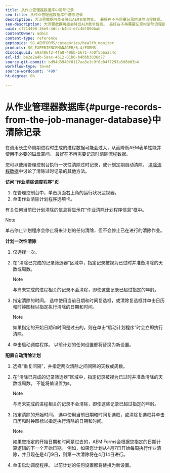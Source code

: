 ```yaml
---
title: 从作业管理器数据库中清除记录
seo-title: 从作业管理器数据库中清除记录
description: 大流程数据可能会降低AEM表单性能。 最好在不再需要记录时清除流程数据。
seo-description: 大流程数据可能会降低AEM表单性能。 最好在不再需要记录时清除流程数据。
uuid: cf214498-36e9-4dcc-b4d4-e7c46f80dbab
contentOwner: admin
content-type: reference
geptopics: SG_AEMFORMS/categories/health_monitor
products: SG_EXPERIENCEMANAGER/6.4/FORMS
discoiquuid: 69a406f2-4fa8-40bb-b671-7b0f5b6a2c4c
exl-id: be2e2a4b-5aac-4612-81b6-b4bbb3036d77
source-git-commit: bd94d3949f0117aa3e1c9f0e84f7293a5d6b03b4
workflow-type: tm+mt
source-wordcount: '499'
ht-degree: 0%

---
```


# 从作业管理器数据库{#purge-records-from-the-job-manager-database}中清除记录

在调用长生命周期进程时生成的进程数据可能会过大，从而降低AEM表单性能并使用不必要的磁盘空间。 最好在不再需要记录时清除流程数据。

您可以使用管理控制台执行一次性清除过时记录，或计划定期自动清除。 [清除流程数据](/help/forms/using/admin-help/purging-process-data.md#purging-process-data)中讨论了清除过时记录的其他方法。

**访问“作业清除调度程序”页**

1. 在管理控制台中，单击页面右上角的运行状况监视器。
1. 单击作业清除计划程序选项卡。

有关任何当前已计划清除的信息将显示在“作业清除计划程序信息”框中。

>[!NOTE]
>
>单击停止计划程序会停止将来计划的任何清除，但不会停止已在进行的清除作业。

**计划一次性清除**

1. 仅选择一次。
1. 在“清除已完成的记录筛选器”区域中，指定记录被视为已过时并准备清除的天数或周数。

   >[!NOTE]
   >
   >与尚未完成的进程相关的记录不会清除，即使这些记录已超过指定的年龄。

1. 指定清除的时间。 选中使用当前日期和时间复选框，或清除复选框并单击日历和时钟图标以指定执行清除的日期和时间。

   >[!NOTE]
   >
   >如果指定的开始日期和时间是过去的，则在单击“启动计划程序”时会立即执行清除。

1. 单击启动调度程序。 以前计划的任何设置都将替换为新设置。

**配置自动清除计划**

1. 选择“重复间隔”，并指定两次清除之间间隔的天数或周数。
1. 在“清除已完成的记录筛选器”区域中，指定记录被视为已过时并准备清除的天数或周数。 不能将值设置为`0`。

   >[!NOTE]
   >
   >与尚未完成的进程相关的记录不会清除，即使这些记录已超过指定的年龄。

1. 指定清除的开始时间。 选中使用当前日期和时间复选框，或清除复选框并单击日历和时钟图标以指定执行清除的日期和时间。

   >[!NOTE]
   >
   >如果您指定的开始日期和时间是过去的，AEM Forms会根据您指定的日期计算逻辑的下一个开始日期。 例如，如果您计划从4月7日开始每周执行作业清除，并且现在是4月9日，则第一次清除将在4月14日进行。

1. 单击启动调度程序。 以前计划的任何设置都将替换为新设置。
